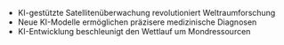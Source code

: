 - KI-gestützte Satellitenüberwachung revolutioniert Weltraumforschung
- Neue KI-Modelle ermöglichen präzisere medizinische Diagnosen
- KI-Entwicklung beschleunigt den Wettlauf um Mondressourcen
